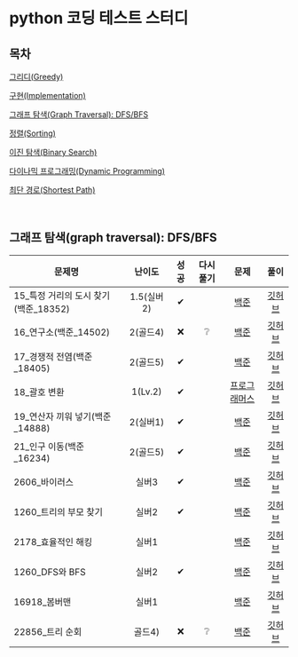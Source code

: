 # python 코딩 테스트 스터디

## 목차
[그리디(Greedy)](./greedy/README.md)

[구현(Implementation)](./implementation/README.md)

[그래프 탐색(Graph Traversal): DFS/BFS](./graph_traversal/README.md)

[정렬(Sorting)](./sorting/README.md)

[이진 탐색(Binary Search)](./binary_search/README.md)

[다이나믹 프로그래밍(Dynamic Programming)](./dynamic_programming/README.md)

[최단 경로(Shortest Path)](./shortest_path/README.md)

<br>

## 그래프 탐색(graph traversal): DFS/BFS
|문제명|난이도|성공|다시풀기|문제|풀이|
|-----|:----:|:----:|:----:|:----:|:---:|
|15_특정 거리의 도시 찾기(백준_18352)|1.5(실버2)|✔||[백준](https://www.acmicpc.net/problem/18352)|[깃허브](./graph_traversal/)|
|16_연구소(백준_14502)|2(골드4)|❌|❔|[백준](https://www.acmicpc.net/problem/14502)|[깃허브](./graph_traversal/)|
|17_경쟁적 전염(백준_18405)|2(골드5)|✔||[백준](https://www.acmicpc.net/problem/18405)|[깃허브](./graph_traversal/)|
|18_괄호 변환|1(Lv.2)|✔||[프로그래머스](https://school.programmers.co.kr/learn/courses/30/lessons/60058)|[깃허브](./graph_traversal/)|
|19_연산자 끼워 넣기(백준_14888)|2(실버1)|✔||[백준](https://www.acmicpc.net/problem/14888)|[깃허브](./graph_traversal/)|
|21_인구 이동(백준_16234)|2(골드5)|✔||[백준](https://www.acmicpc.net/problem/16234)|[깃허브](./graph_traversal/)|
|2606_바이러스|실버3|✔||[백준](https://www.acmicpc.net/problem/2606)|[깃허브](./graph_traversal/)|
|1260_트리의 부모 찾기|실버2|✔||[백준](https://www.acmicpc.net/problem/1260)|[깃허브](./graph_traversal/)|
|2178_효율적인 해킹|실버1|||[백준](https://www.acmicpc.net/problem/2178)|[깃허브](./graph_traversal/)|
|1260_DFS와 BFS|실버2|✔||[백준](https://www.acmicpc.net/problem/1260)|[깃허브](./graph_traversal/)|
|16918_봄버맨|실버1|||[백준](https://www.acmicpc.net/problem/16918)|[깃허브](./graph_traversal/)|
|22856_트리 순회|골드4)|❌|❔|[백준](https://www.acmicpc.net/problem/22856)|[깃허브](./graph_traversal/)|
